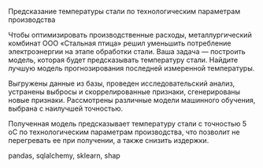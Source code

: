 Предсказание температуры стали по технологическим параметрам производства

Чтобы оптимизировать производственные расходы, металлургический комбинат ООО «Стальная птица» 
решил уменьшить потребление электроэнергии на этапе обработки стали. Ваша задача — построить модель, 
которая будет предсказывать температуру стали. Найдите лучшую модель прогнозирования последней измеренной температуры.

Выгружены данные из базы, проведен исследовательский анализ, устранены выбросы и скоррелированные признаки,
сгенерированы новые признаки. Рассмотрены различные модели машинного обучения, выбрана с наилучшей точностью.

Полученная модель предсказывает температуру стали с точностью 5 оС по технологическим параметрам производства, 
что позволит не перегревать ее при получении, а также снизить издержки.

pandas, sqlalchemy, sklearn, shap